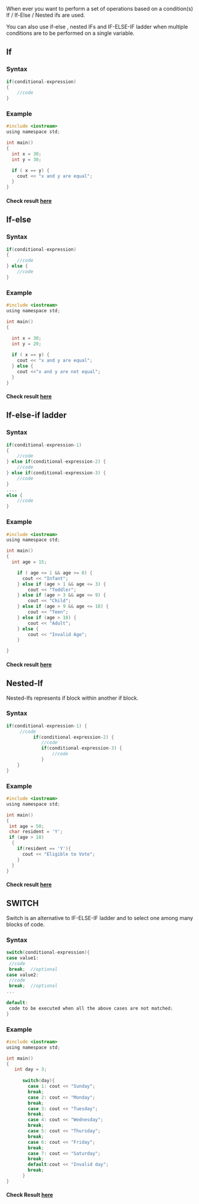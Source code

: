 When ever you want to perform a set of operations based on a condition(s) If / If-Else / Nested ifs are used.

You can also use if-else , nested IFs and IF-ELSE-IF ladder when multiple conditions are to be performed on a single variable.

## If

### Syntax

```c
if(conditional-expression)
{
    //code
}
```
### Example

```c
#include <iostream>
using namespace std;

int main() 
{
  int x = 30;
  int y = 30;

  if ( x == y) {
    cout << "x and y are equal";
  }
}
```
#### Check result [here](https://onecompiler.com/cpp/3vmbfhgq9)

## If-else

### Syntax

```c
if(conditional-expression)
{
    //code
} else {
    //code
}
```
### Example

```c
#include <iostream>
using namespace std;

int main() 
{
  
  int x = 30;
  int y = 20;

  if ( x == y) {
    cout << "x and y are equal";
  } else {
    cout <<"x and y are not equal";  
  }
}
```
#### Check result [here](https://onecompiler.com/cpp/3vmbfnjv3)

## If-else-if ladder

### Syntax
```c
if(conditional-expression-1)
{
    //code
} else if(conditional-expression-2) {
    //code
} else if(conditional-expression-3) {
    //code
}
....
else {
    //code
}
```

### Example
```c
#include <iostream>
using namespace std;

int main() 
{
  int age = 15;

    if ( age <= 1 && age >= 0) {
      cout << "Infant";
    } else if (age > 1 && age <= 3) {
        cout << "Toddler";
    } else if (age > 3 && age <= 9) {
        cout << "Child";
    } else if (age > 9 && age <= 18) {
        cout << "Teen";
    } else if (age > 18) {
        cout << "Adult";
    } else {
        cout << "Invalid Age";
    }

}
```
#### Check result [here](https://onecompiler.com/cpp/3vmbfzw6a)

## Nested-If

Nested-Ifs represents if block within another if block. 

### Syntax
```c
if(conditional-expression-1) {    
     //code    
          if(conditional-expression-2) {  
             //code
             if(conditional-expression-3) {
                 //code
             }  
    }    
}
```

### Example
```c
#include <iostream>
using namespace std;

int main() 
{
 int age = 50;
 char resident = 'Y';
 if (age > 18)
  {
    if(resident == 'Y'){
      cout << "Eligible to Vote";
    }
  }
}
```
#### Check result [here](https://onecompiler.com/cpp/3vmbg4fkb)

## SWITCH

Switch is an alternative to IF-ELSE-IF ladder and to select one among many blocks of code.

### Syntax

```c
switch(conditional-expression){    
case value1:    
 //code    
 break;  //optional  
case value2:    
 //code    
 break;  //optional  
...    
    
default:     
 code to be executed when all the above cases are not matched;    
} 
```
### Example
```c
#include <iostream>
using namespace std;

int main() 
{
   int day = 3;
      
      switch(day){
        case 1: cout << "Sunday";
        break;
        case 2: cout << "Monday";
        break;
        case 3: cout << "Tuesday";
        break;
        case 4: cout << "Wednesday";
        break;
        case 5: cout << "Thursday";
        break;
        case 6: cout << "Friday";
        break;
        case 7: cout << "Saturday";
        break;
        default:cout << "Invalid day";
        break; 
      }
}
```
####  Check Result [here](https://onecompiler.com/cpp/3vmbg85we)
